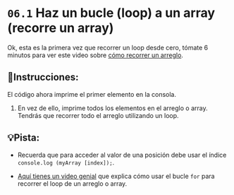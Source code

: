# `06.1` Haz un bucle (loop) a un array (recorre un array)

Ok, esta es la primera vez que recorrer un loop desde cero, tómate 6 minutos para ver este video sobre  [cómo recorrer un arreglo](https://www.youtube.com/watch?v=24Wpg6njlYI).

## 📝Instrucciones:

El código ahora imprime el primer elemento en la consola. 

1. En vez de ello, imprime todos los elementos en el arreglo o array. Tendrás que recorrer todo el arreglo utilizando un loop.

## 💡Pista:

+ Recuerda que para acceder al valor de una posición debe usar el índice `console.log (myArray [index]);`.

+ [Aquí tienes un video genial](https://www.youtube.com/watch?v=24Wpg6njlYI) que explica cómo usar el bucle `for` para recorrer el loop de un arreglo o array.